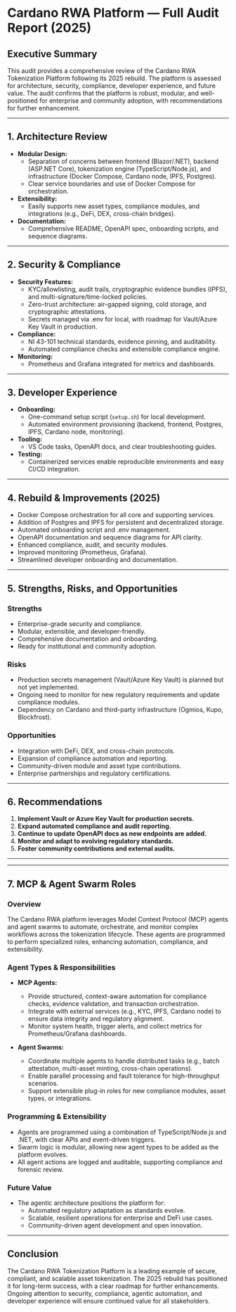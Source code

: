 # Cardano RWA Platform — Full Audit Report (2025)

## Executive Summary

This audit provides a comprehensive review of the Cardano RWA Tokenization Platform following its 2025 rebuild. The platform is assessed for architecture, security, compliance, developer experience, and future value. The audit confirms that the platform is robust, modular, and well-positioned for enterprise and community adoption, with recommendations for further enhancement.

---

## 1. Architecture Review

- **Modular Design:**
  - Separation of concerns between frontend (Blazor/.NET), backend (ASP.NET Core), tokenization engine (TypeScript/Node.js), and infrastructure (Docker Compose, Cardano node, IPFS, Postgres).
  - Clear service boundaries and use of Docker Compose for orchestration.
- **Extensibility:**
  - Easily supports new asset types, compliance modules, and integrations (e.g., DeFi, DEX, cross-chain bridges).
- **Documentation:**
  - Comprehensive README, OpenAPI spec, onboarding scripts, and sequence diagrams.

---

## 2. Security & Compliance

- **Security Features:**
  - KYC/allowlisting, audit trails, cryptographic evidence bundles (IPFS), and multi-signature/time-locked policies.
  - Zero-trust architecture: air-gapped signing, cold storage, and cryptographic attestations.
  - Secrets managed via .env for local, with roadmap for Vault/Azure Key Vault in production.
- **Compliance:**
  - NI 43-101 technical standards, evidence pinning, and auditability.
  - Automated compliance checks and extensible compliance engine.
- **Monitoring:**
  - Prometheus and Grafana integrated for metrics and dashboards.

---

## 3. Developer Experience

- **Onboarding:**
  - One-command setup script (`setup.sh`) for local development.
  - Automated environment provisioning (backend, frontend, Postgres, IPFS, Cardano node, monitoring).
- **Tooling:**
  - VS Code tasks, OpenAPI docs, and clear troubleshooting guides.
- **Testing:**
  - Containerized services enable reproducible environments and easy CI/CD integration.

---

## 4. Rebuild & Improvements (2025)

- Docker Compose orchestration for all core and supporting services.
- Addition of Postgres and IPFS for persistent and decentralized storage.
- Automated onboarding script and .env management.
- OpenAPI documentation and sequence diagrams for API clarity.
- Enhanced compliance, audit, and security modules.
- Improved monitoring (Prometheus, Grafana).
- Streamlined developer onboarding and documentation.

---

## 5. Strengths, Risks, and Opportunities

### Strengths
- Enterprise-grade security and compliance.
- Modular, extensible, and developer-friendly.
- Comprehensive documentation and onboarding.
- Ready for institutional and community adoption.

### Risks
- Production secrets management (Vault/Azure Key Vault) is planned but not yet implemented.
- Ongoing need to monitor for new regulatory requirements and update compliance modules.
- Dependency on Cardano and third-party infrastructure (Ogmios, Kupo, Blockfrost).

### Opportunities
- Integration with DeFi, DEX, and cross-chain protocols.
- Expansion of compliance automation and reporting.
- Community-driven module and asset type contributions.
- Enterprise partnerships and regulatory certifications.

---

## 6. Recommendations

1. **Implement Vault or Azure Key Vault for production secrets.**
2. **Expand automated compliance and audit reporting.**
3. **Continue to update OpenAPI docs as new endpoints are added.**
4. **Monitor and adapt to evolving regulatory standards.**
5. **Foster community contributions and external audits.**

---


---

## 7. MCP & Agent Swarm Roles

### Overview

The Cardano RWA platform leverages Model Context Protocol (MCP) agents and agent swarms to automate, orchestrate, and monitor complex workflows across the tokenization lifecycle. These agents are programmed to perform specialized roles, enhancing automation, compliance, and extensibility.

### Agent Types & Responsibilities

- **MCP Agents:**
  - Provide structured, context-aware automation for compliance checks, evidence validation, and transaction orchestration.
  - Integrate with external services (e.g., KYC, IPFS, Cardano node) to ensure data integrity and regulatory alignment.
  - Monitor system health, trigger alerts, and collect metrics for Prometheus/Grafana dashboards.

- **Agent Swarms:**
  - Coordinate multiple agents to handle distributed tasks (e.g., batch attestation, multi-asset minting, cross-chain operations).
  - Enable parallel processing and fault tolerance for high-throughput scenarios.
  - Support extensible plug-in roles for new compliance modules, asset types, or integrations.

### Programming & Extensibility

- Agents are programmed using a combination of TypeScript/Node.js and .NET, with clear APIs and event-driven triggers.
- Swarm logic is modular, allowing new agent types to be added as the platform evolves.
- All agent actions are logged and auditable, supporting compliance and forensic review.

### Future Value

- The agentic architecture positions the platform for:
  - Automated regulatory adaptation as standards evolve.
  - Scalable, resilient operations for enterprise and DeFi use cases.
  - Community-driven agent development and open innovation.

---

## Conclusion

The Cardano RWA Tokenization Platform is a leading example of secure, compliant, and scalable asset tokenization. The 2025 rebuild has positioned it for long-term success, with a clear roadmap for further enhancements. Ongoing attention to security, compliance, agentic automation, and developer experience will ensure continued value for all stakeholders.
